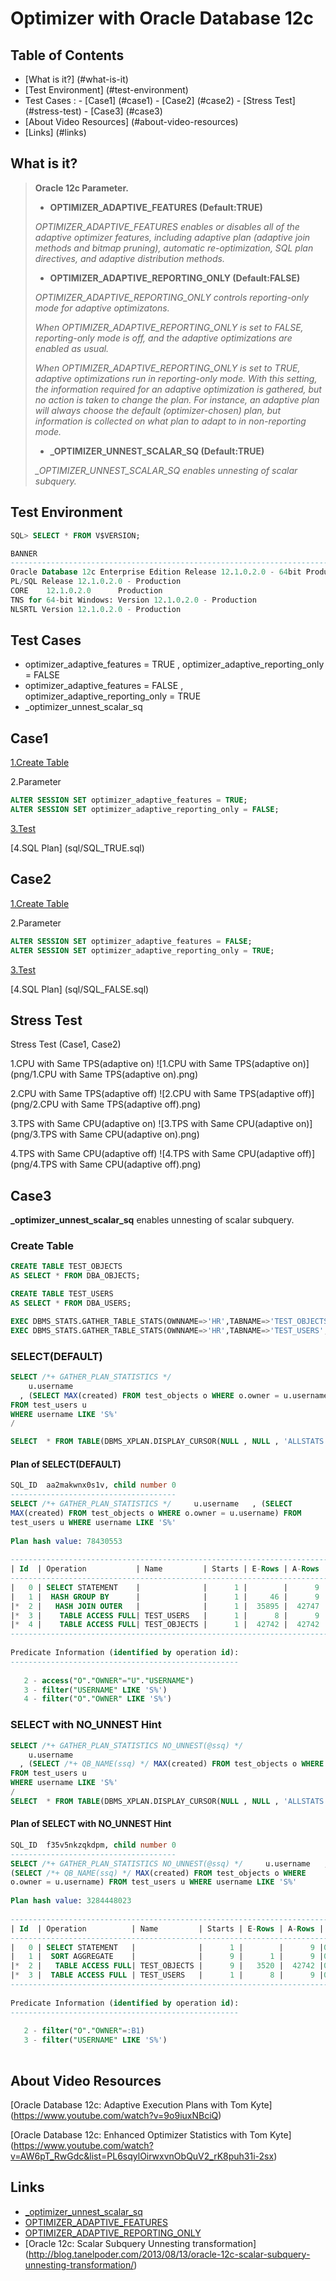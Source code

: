 
# Optimizer with Oracle Database 12c

## Table of Contents

- [What is it?] (#what-is-it)
- [Test Environment] (#test-environment)
- Test Cases :
      - [Case1] (#case1)
      - [Case2] (#case2)
      - [Stress Test] (#stress-test)
      - [Case3] (#case3)
- [About Video Resources] (#about-video-resources)
- [Links] (#links)

## What is it?

>**Oracle 12c Parameter.**
>
>- **OPTIMIZER_ADAPTIVE_FEATURES (Default:TRUE)**
>
>*OPTIMIZER_ADAPTIVE_FEATURES enables or disables all of the adaptive optimizer features, including adaptive plan (adaptive join methods and bitmap pruning), automatic re-optimization, SQL plan directives, and adaptive distribution methods.*
>
>- **OPTIMIZER_ADAPTIVE_REPORTING_ONLY (Default:FALSE)**
>
> *OPTIMIZER_ADAPTIVE_REPORTING_ONLY controls reporting-only mode for adaptive optimizatons.*
>
> *When OPTIMIZER_ADAPTIVE_REPORTING_ONLY is set to FALSE, reporting-only mode is off, and the adaptive optimizations are enabled as usual.*
>
> *When OPTIMIZER_ADAPTIVE_REPORTING_ONLY is set to TRUE, adaptive optimizations run in reporting-only mode. With this setting, the information required for an adaptive optimization is gathered, but no action is taken to change the plan. For instance, an adaptive plan will always choose the default (optimizer-chosen) plan, but information is collected on what plan to adapt to in non-reporting mode.*
>
>- **_OPTIMIZER_UNNEST_SCALAR_SQ (Default:TRUE)**
>
> *_OPTIMIZER_UNNEST_SCALAR_SQ enables unnesting of scalar subquery.*

## Test Environment
```sql
SQL> SELECT * FROM V$VERSION;

BANNER                                                                               CON_ID
-------------------------------------------------------------------------------- ----------
Oracle Database 12c Enterprise Edition Release 12.1.0.2.0 - 64bit Production              0
PL/SQL Release 12.1.0.2.0 - Production                                                    0
CORE    12.1.0.2.0      Production                                                        0
TNS for 64-bit Windows: Version 12.1.0.2.0 - Production                                   0
NLSRTL Version 12.1.0.2.0 - Production                                                    0
```

## Test Cases

- optimizer_adaptive_features = TRUE ,    optimizer_adaptive_reporting_only = FALSE
- optimizer_adaptive_features = FALSE ,   optimizer_adaptive_reporting_only = TRUE
- _optimizer_unnest_scalar_sq

## Case1
[1.Create Table](sql/CREATE_ADAPTIVE.sql)

2.Parameter
```sql
ALTER SESSION SET optimizer_adaptive_features = TRUE;
ALTER SESSION SET optimizer_adaptive_reporting_only = FALSE;
```
[3.Test](sql/test.sql)

[4.SQL Plan] (sql/SQL_TRUE.sql)

## Case2
[1.Create Table](sql/CREATE_ADAPTIVE.sql)

2.Parameter
```sql
ALTER SESSION SET optimizer_adaptive_features = FALSE;
ALTER SESSION SET optimizer_adaptive_reporting_only = TRUE;
```
[3.Test](sql/test.sql)

[4.SQL Plan] (sql/SQL_FALSE.sql)

## Stress Test

Stress Test (Case1, Case2)

1.CPU with Same TPS(adaptive on)
![1.CPU with Same TPS(adaptive on)] (png/1.CPU with Same TPS(adaptive on).png)

2.CPU with Same TPS(adaptive off)
![2.CPU with Same TPS(adaptive off)] (png/2.CPU with Same TPS(adaptive off).png)

3.TPS with Same CPU(adaptive on)
![3.TPS with Same CPU(adaptive on)] (png/3.TPS with Same CPU(adaptive on).png)

4.TPS with Same CPU(adaptive off)
![4.TPS with Same CPU(adaptive off)] (png/4.TPS with Same CPU(adaptive off).png)


## Case3

**_optimizer_unnest_scalar_sq** enables unnesting of scalar subquery.

### Create Table
```sql
CREATE TABLE TEST_OBJECTS
AS SELECT * FROM DBA_OBJECTS;

CREATE TABLE TEST_USERS
AS SELECT * FROM DBA_USERS;

EXEC DBMS_STATS.GATHER_TABLE_STATS(OWNNAME=>'HR',TABNAME=>'TEST_OBJECTS',CASCADE=>TRUE,ESTIMATE_PERCENT=>DBMS_STATS.AUTO_SAMPLE_SIZE,NO_INVALIDATE=>FALSE);
EXEC DBMS_STATS.GATHER_TABLE_STATS(OWNNAME=>'HR',TABNAME=>'TEST_USERS',CASCADE=>TRUE,ESTIMATE_PERCENT=>DBMS_STATS.AUTO_SAMPLE_SIZE,NO_INVALIDATE=>FALSE);
```

### SELECT(DEFAULT)
```sql
SELECT /*+ GATHER_PLAN_STATISTICS */
    u.username
  , (SELECT MAX(created) FROM test_objects o WHERE o.owner = u.username)
FROM test_users u
WHERE username LIKE 'S%'
/

SELECT  * FROM TABLE(DBMS_XPLAN.DISPLAY_CURSOR(NULL , NULL , 'ALLSTATS LAST +ROWS +ADAPTIVE'));
```

#### Plan of SELECT(DEFAULT)
```sql
SQL_ID  aa2makwnx0s1v, child number 0
-------------------------------------
SELECT /*+ GATHER_PLAN_STATISTICS */     u.username   , (SELECT 
MAX(created) FROM test_objects o WHERE o.owner = u.username) FROM 
test_users u WHERE username LIKE 'S%'
 
Plan hash value: 78430553
 
-------------------------------------------------------------------------------------------------------------------------
| Id  | Operation           | Name         | Starts | E-Rows | A-Rows |   A-Time   | Buffers |  OMem |  1Mem | Used-Mem |
-------------------------------------------------------------------------------------------------------------------------
|   0 | SELECT STATEMENT    |              |      1 |        |      9 |00:00:00.04 |    1598 |       |       |          |
|   1 |  HASH GROUP BY      |              |      1 |     46 |      9 |00:00:00.04 |    1598 |  3537K|  1259K| 2050K (0)|
|*  2 |   HASH JOIN OUTER   |              |      1 |  35895 |  42747 |00:00:00.05 |    1598 |  1301K|  1301K| 1323K (0)|
|*  3 |    TABLE ACCESS FULL| TEST_USERS   |      1 |      8 |      9 |00:00:00.01 |       3 |       |       |          |
|*  4 |    TABLE ACCESS FULL| TEST_OBJECTS |      1 |  42742 |  42742 |00:00:00.02 |    1595 |       |       |          |
-------------------------------------------------------------------------------------------------------------------------
 
Predicate Information (identified by operation id):
---------------------------------------------------
 
   2 - access("O"."OWNER"="U"."USERNAME")
   3 - filter("USERNAME" LIKE 'S%')
   4 - filter("O"."OWNER" LIKE 'S%')
```

### SELECT with NO_UNNEST Hint
```sql
SELECT /*+ GATHER_PLAN_STATISTICS NO_UNNEST(@ssq) */
    u.username
  , (SELECT /*+ QB_NAME(ssq) */ MAX(created) FROM test_objects o WHERE o.owner = u.username)
FROM test_users u
WHERE username LIKE 'S%'
/    
SELECT  * FROM TABLE(DBMS_XPLAN.DISPLAY_CURSOR(NULL , NULL , 'ALLSTATS LAST +ROWS +ADAPTIVE'));
```

#### Plan of SELECT with NO_UNNEST Hint
```sql
SQL_ID  f35v5nkzqkdpm, child number 0
-------------------------------------
SELECT /*+ GATHER_PLAN_STATISTICS NO_UNNEST(@ssq) */     u.username   , 
(SELECT /*+ QB_NAME(ssq) */ MAX(created) FROM test_objects o WHERE 
o.owner = u.username) FROM test_users u WHERE username LIKE 'S%'
 
Plan hash value: 3284448023
 
---------------------------------------------------------------------------------------------
| Id  | Operation          | Name         | Starts | E-Rows | A-Rows |   A-Time   | Buffers |
---------------------------------------------------------------------------------------------
|   0 | SELECT STATEMENT   |              |      1 |        |      9 |00:00:00.01 |       3 |
|   1 |  SORT AGGREGATE    |              |      9 |      1 |      9 |00:00:00.05 |   14355 |
|*  2 |   TABLE ACCESS FULL| TEST_OBJECTS |      9 |   3520 |  42742 |00:00:00.05 |   14355 |
|*  3 |  TABLE ACCESS FULL | TEST_USERS   |      1 |      8 |      9 |00:00:00.01 |       3 |
---------------------------------------------------------------------------------------------
 
Predicate Information (identified by operation id):
---------------------------------------------------
 
   2 - filter("O"."OWNER"=:B1)
   3 - filter("USERNAME" LIKE 'S%')
 
```

## About Video Resources
[Oracle Database 12c: Adaptive Execution Plans with Tom Kyte] (https://www.youtube.com/watch?v=9o9iuxNBciQ)

[Oracle Database 12c: Enhanced Optimizer Statistics with Tom Kyte] (https://www.youtube.com/watch?v=AW6pT_RwGdc&list=PL6sqylOirwxvnObQuV2_rK8puh31i-2sx)

## Links
- [_optimizer_unnest_scalar_sq](http://blog.tanelpoder.com/2013/08/13/oracle-12c-scalar-subquery-unnesting-transformation/)
- [OPTIMIZER_ADAPTIVE_FEATURES](https://docs.oracle.com/database/121/REFRN/GUID-F5E53EFA-B395-4336-B046-1EE7AF12353B.htm#REFRN10344)
- [OPTIMIZER_ADAPTIVE_REPORTING_ONLY](http://docs.oracle.com/database/121/REFRN/GUID-8DD128F9-4891-4061-9B2D-9D45315D44FB.htm#REFRN10327)
- [Oracle 12c: Scalar Subquery Unnesting transformation] (http://blog.tanelpoder.com/2013/08/13/oracle-12c-scalar-subquery-unnesting-transformation/)
